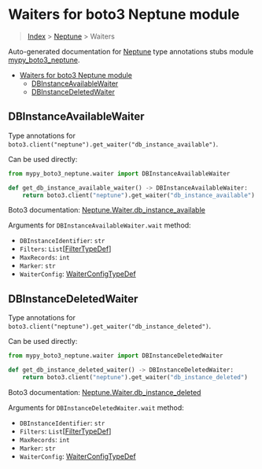 # Waiters for boto3 Neptune module

> [Index](..) > [Neptune](.) > Waiters

Auto-generated documentation for
[Neptune](https://boto3.amazonaws.com/v1/documentation/api/latest/reference/services/neptune.html#Neptune)
type annotations stubs module
[mypy_boto3_neptune](https://pypi.org/project/mypy-boto3-neptune/).

- [Waiters for boto3 Neptune module](#waiters-for-boto3-neptune-module)
  - [DBInstanceAvailableWaiter](#dbinstanceavailablewaiter)
  - [DBInstanceDeletedWaiter](#dbinstancedeletedwaiter)

## DBInstanceAvailableWaiter

Type annotations for
`boto3.client("neptune").get_waiter("db_instance_available")`.

Can be used directly:

```python
from mypy_boto3_neptune.waiter import DBInstanceAvailableWaiter

def get_db_instance_available_waiter() -> DBInstanceAvailableWaiter:
    return boto3.client("neptune").get_waiter("db_instance_available")
```

Boto3 documentation:
[Neptune.Waiter.db_instance_available](https://boto3.amazonaws.com/v1/documentation/api/latest/reference/services/neptune.html#Neptune.Waiter.DBInstanceAvailable)

Arguments for `DBInstanceAvailableWaiter.wait` method:

- `DBInstanceIdentifier`: `str`
- `Filters`: `List`\[[FilterTypeDef](./type_defs.md#filtertypedef)\]
- `MaxRecords`: `int`
- `Marker`: `str`
- `WaiterConfig`: [WaiterConfigTypeDef](./type_defs.md#waiterconfigtypedef)

## DBInstanceDeletedWaiter

Type annotations for
`boto3.client("neptune").get_waiter("db_instance_deleted")`.

Can be used directly:

```python
from mypy_boto3_neptune.waiter import DBInstanceDeletedWaiter

def get_db_instance_deleted_waiter() -> DBInstanceDeletedWaiter:
    return boto3.client("neptune").get_waiter("db_instance_deleted")
```

Boto3 documentation:
[Neptune.Waiter.db_instance_deleted](https://boto3.amazonaws.com/v1/documentation/api/latest/reference/services/neptune.html#Neptune.Waiter.DBInstanceDeleted)

Arguments for `DBInstanceDeletedWaiter.wait` method:

- `DBInstanceIdentifier`: `str`
- `Filters`: `List`\[[FilterTypeDef](./type_defs.md#filtertypedef)\]
- `MaxRecords`: `int`
- `Marker`: `str`
- `WaiterConfig`: [WaiterConfigTypeDef](./type_defs.md#waiterconfigtypedef)
